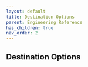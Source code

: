 ```yaml
---
layout: default
title: Destination Options
parent: Engineering Reference
has_children: true
nav_order: 2
---
```


## Destination Options
